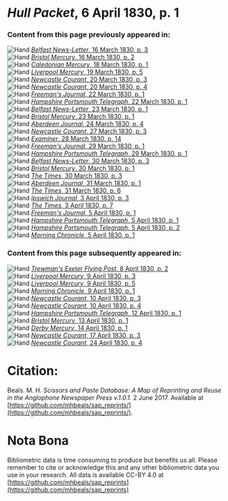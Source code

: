 # *Hull Packet*, 6 April 1830, p. 1  
  
### Content from this page previously appeared in:  
![Hand](http://scissorsandpaste.net/wp-content/uploads/2017/06/smallhandpointer.png) [*Belfast News-Letter*, 16 March 1830, p. 3](https://mhbeals.github.io/sap_html/Belfast-News-Letter/Belfast-News-Letter-16-March-1830-p-3)  
![Hand](http://scissorsandpaste.net/wp-content/uploads/2017/06/smallhandpointer.png) [*Bristol Mercury*, 16 March 1830, p. 2](https://mhbeals.github.io/sap_html/Bristol-Mercury/Bristol-Mercury-16-March-1830-p-2)  
![Hand](http://scissorsandpaste.net/wp-content/uploads/2017/06/smallhandpointer.png) [*Caledonian Mercury*, 18 March 1830, p. 1](https://mhbeals.github.io/sap_html/Caledonian-Mercury/Caledonian-Mercury-18-March-1830-p-1)  
![Hand](http://scissorsandpaste.net/wp-content/uploads/2017/06/smallhandpointer.png) [*Liverpool Mercury*, 19 March 1830, p. 5](https://mhbeals.github.io/sap_html/Liverpool-Mercury/Liverpool-Mercury-19-March-1830-p-5)  
![Hand](http://scissorsandpaste.net/wp-content/uploads/2017/06/smallhandpointer.png) [*Newcastle Courant*, 20 March 1830, p. 3](https://mhbeals.github.io/sap_html/Newcastle-Courant/Newcastle-Courant-20-March-1830-p-3)  
![Hand](http://scissorsandpaste.net/wp-content/uploads/2017/06/smallhandpointer.png) [*Newcastle Courant*, 20 March 1830, p. 4](https://mhbeals.github.io/sap_html/Newcastle-Courant/Newcastle-Courant-20-March-1830-p-4)  
![Hand](http://scissorsandpaste.net/wp-content/uploads/2017/06/smallhandpointer.png) [*Freeman's Journal*, 22 March 1830, p. 1](https://mhbeals.github.io/sap_html/Freeman's-Journal/Freeman's-Journal-22-March-1830-p-1)  
![Hand](http://scissorsandpaste.net/wp-content/uploads/2017/06/smallhandpointer.png) [*Hampshire Portsmouth Telegraph*, 22 March 1830, p. 1](https://mhbeals.github.io/sap_html/Hampshire-Portsmouth-Telegraph/Hampshire-Portsmouth-Telegraph-22-March-1830-p-1)  
![Hand](http://scissorsandpaste.net/wp-content/uploads/2017/06/smallhandpointer.png) [*Belfast News-Letter*, 23 March 1830, p. 1](https://mhbeals.github.io/sap_html/Belfast-News-Letter/Belfast-News-Letter-23-March-1830-p-1)  
![Hand](http://scissorsandpaste.net/wp-content/uploads/2017/06/smallhandpointer.png) [*Bristol Mercury*, 23 March 1830, p. 1](https://mhbeals.github.io/sap_html/Bristol-Mercury/Bristol-Mercury-23-March-1830-p-1)  
![Hand](http://scissorsandpaste.net/wp-content/uploads/2017/06/smallhandpointer.png) [*Aberdeen Journal*, 24 March 1830, p. 4](https://mhbeals.github.io/sap_html/Aberdeen-Journal/Aberdeen-Journal-24-March-1830-p-4)  
![Hand](http://scissorsandpaste.net/wp-content/uploads/2017/06/smallhandpointer.png) [*Newcastle Courant*, 27 March 1830, p. 3](https://mhbeals.github.io/sap_html/Newcastle-Courant/Newcastle-Courant-27-March-1830-p-3)  
![Hand](http://scissorsandpaste.net/wp-content/uploads/2017/06/smallhandpointer.png) [*Examiner*, 28 March 1830, p. 14](https://mhbeals.github.io/sap_html/Examiner/Examiner-28-March-1830-p-14)  
![Hand](http://scissorsandpaste.net/wp-content/uploads/2017/06/smallhandpointer.png) [*Freeman's Journal*, 29 March 1830, p. 1](https://mhbeals.github.io/sap_html/Freeman's-Journal/Freeman's-Journal-29-March-1830-p-1)  
![Hand](http://scissorsandpaste.net/wp-content/uploads/2017/06/smallhandpointer.png) [*Hampshire Portsmouth Telegraph*, 29 March 1830, p. 1](https://mhbeals.github.io/sap_html/Hampshire-Portsmouth-Telegraph/Hampshire-Portsmouth-Telegraph-29-March-1830-p-1)  
![Hand](http://scissorsandpaste.net/wp-content/uploads/2017/06/smallhandpointer.png) [*Belfast News-Letter*, 30 March 1830, p. 3](https://mhbeals.github.io/sap_html/Belfast-News-Letter/Belfast-News-Letter-30-March-1830-p-3)  
![Hand](http://scissorsandpaste.net/wp-content/uploads/2017/06/smallhandpointer.png) [*Bristol Mercury*, 30 March 1830, p. 1](https://mhbeals.github.io/sap_html/Bristol-Mercury/Bristol-Mercury-30-March-1830-p-1)  
![Hand](http://scissorsandpaste.net/wp-content/uploads/2017/06/smallhandpointer.png) [*The Times*, 30 March 1830, p. 3](https://mhbeals.github.io/sap_html/The-Times/The-Times-30-March-1830-p-3)  
![Hand](http://scissorsandpaste.net/wp-content/uploads/2017/06/smallhandpointer.png) [*Aberdeen Journal*, 31 March 1830, p. 1](https://mhbeals.github.io/sap_html/Aberdeen-Journal/Aberdeen-Journal-31-March-1830-p-1)  
![Hand](http://scissorsandpaste.net/wp-content/uploads/2017/06/smallhandpointer.png) [*The Times*, 31 March 1830, p. 6](https://mhbeals.github.io/sap_html/The-Times/The-Times-31-March-1830-p-6)  
![Hand](http://scissorsandpaste.net/wp-content/uploads/2017/06/smallhandpointer.png) [*Ipswich Journal*, 3 April 1830, p. 3](https://mhbeals.github.io/sap_html/Ipswich-Journal/Ipswich-Journal-3-April-1830-p-3)  
![Hand](http://scissorsandpaste.net/wp-content/uploads/2017/06/smallhandpointer.png) [*The Times*, 3 April 1830, p. 7](https://mhbeals.github.io/sap_html/The-Times/The-Times-3-April-1830-p-7)  
![Hand](http://scissorsandpaste.net/wp-content/uploads/2017/06/smallhandpointer.png) [*Freeman's Journal*, 5 April 1830, p. 1](https://mhbeals.github.io/sap_html/Freeman's-Journal/Freeman's-Journal-5-April-1830-p-1)  
![Hand](http://scissorsandpaste.net/wp-content/uploads/2017/06/smallhandpointer.png) [*Hampshire Portsmouth Telegraph*, 5 April 1830, p. 1](https://mhbeals.github.io/sap_html/Hampshire-Portsmouth-Telegraph/Hampshire-Portsmouth-Telegraph-5-April-1830-p-1)  
![Hand](http://scissorsandpaste.net/wp-content/uploads/2017/06/smallhandpointer.png) [*Hampshire Portsmouth Telegraph*, 5 April 1830, p. 2](https://mhbeals.github.io/sap_html/Hampshire-Portsmouth-Telegraph/Hampshire-Portsmouth-Telegraph-5-April-1830-p-2)  
![Hand](http://scissorsandpaste.net/wp-content/uploads/2017/06/smallhandpointer.png) [*Morning Chronicle*, 5 April 1830, p. 1](https://mhbeals.github.io/sap_html/Morning-Chronicle/Morning-Chronicle-5-April-1830-p-1)  
  
### Content from this page subsequently appeared in:  
![Hand](http://scissorsandpaste.net/wp-content/uploads/2017/06/smallhandpointer.png) [*Trewman's Exeter Flying Post*, 8 April 1830, p. 2](https://mhbeals.github.io/sap_html/Trewman's-Exeter-Flying-Post/Trewman's-Exeter-Flying-Post-8-April-1830-p-2)  
![Hand](http://scissorsandpaste.net/wp-content/uploads/2017/06/smallhandpointer.png) [*Liverpool Mercury*, 9 April 1830, p. 3](https://mhbeals.github.io/sap_html/Liverpool-Mercury/Liverpool-Mercury-9-April-1830-p-3)  
![Hand](http://scissorsandpaste.net/wp-content/uploads/2017/06/smallhandpointer.png) [*Liverpool Mercury*, 9 April 1830, p. 5](https://mhbeals.github.io/sap_html/Liverpool-Mercury/Liverpool-Mercury-9-April-1830-p-5)  
![Hand](http://scissorsandpaste.net/wp-content/uploads/2017/06/smallhandpointer.png) [*Morning Chronicle*, 9 April 1830, p. 1](https://mhbeals.github.io/sap_html/Morning-Chronicle/Morning-Chronicle-9-April-1830-p-1)  
![Hand](http://scissorsandpaste.net/wp-content/uploads/2017/06/smallhandpointer.png) [*Newcastle Courant*, 10 April 1830, p. 3](https://mhbeals.github.io/sap_html/Newcastle-Courant/Newcastle-Courant-10-April-1830-p-3)  
![Hand](http://scissorsandpaste.net/wp-content/uploads/2017/06/smallhandpointer.png) [*Newcastle Courant*, 10 April 1830, p. 4](https://mhbeals.github.io/sap_html/Newcastle-Courant/Newcastle-Courant-10-April-1830-p-4)  
![Hand](http://scissorsandpaste.net/wp-content/uploads/2017/06/smallhandpointer.png) [*Hampshire Portsmouth Telegraph*, 12 April 1830, p. 1](https://mhbeals.github.io/sap_html/Hampshire-Portsmouth-Telegraph/Hampshire-Portsmouth-Telegraph-12-April-1830-p-1)  
![Hand](http://scissorsandpaste.net/wp-content/uploads/2017/06/smallhandpointer.png) [*Bristol Mercury*, 13 April 1830, p. 1](https://mhbeals.github.io/sap_html/Bristol-Mercury/Bristol-Mercury-13-April-1830-p-1)  
![Hand](http://scissorsandpaste.net/wp-content/uploads/2017/06/smallhandpointer.png) [*Derby Mercury*, 14 April 1830, p. 1](https://mhbeals.github.io/sap_html/Derby-Mercury/Derby-Mercury-14-April-1830-p-1)  
![Hand](http://scissorsandpaste.net/wp-content/uploads/2017/06/smallhandpointer.png) [*Newcastle Courant*, 17 April 1830, p. 3](https://mhbeals.github.io/sap_html/Newcastle-Courant/Newcastle-Courant-17-April-1830-p-3)  
![Hand](http://scissorsandpaste.net/wp-content/uploads/2017/06/smallhandpointer.png) [*Newcastle Courant*, 24 April 1830, p. 4](https://mhbeals.github.io/sap_html/Newcastle-Courant/Newcastle-Courant-24-April-1830-p-4)  


# Citation: 

Beals. M. H. *Scissors and Paste Database: A Map of Reprinting and Reuse in the Anglophone Newspaper Press v.1.0.1.* 2 June 2017. Available at [https://github.com/mhbeals/sap_reprints/](https://github.com/mhbeals/sap_reprints/). 

# Nota Bona

Bibliometric data is time consuming to produce but benefits us all. Please remember to cite or acknowledge this and any other bibliometric data you use in your research. All data is available CC-BY 4.0 at [https://github.com/mhbeals/sap_reprints](https://github.com/mhbeals/sap_reprints)